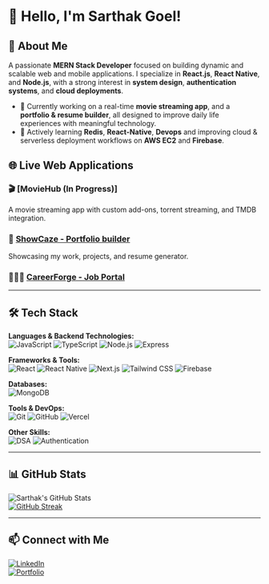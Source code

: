 # 👋 Hello, I'm Sarthak Goel!

## 🚀 About Me  
A passionate **MERN Stack Developer** focused on building dynamic and scalable web and mobile applications. I specialize in **React.js**, **React Native**, and **Node.js**, with a strong interest in **system design**, **authentication systems**, and **cloud deployments**.

- 🔭 Currently working on a real-time **movie streaming app**, and a **portfolio & resume builder**, all designed to improve daily life experiences with meaningful technology.
- 🌱 Actively learning **Redis**, **React-Native**, **Devops** and improving cloud & serverless deployment workflows on **AWS EC2** and **Firebase**.

## 🌐 Live Web Applications  

### 🎬 [MovieHub (In Progress)]
A movie streaming app with custom add-ons, torrent streaming, and TMDB integration.

### 🌟 [ShowCaze - Portfolio builder](https://showcaze.vercel.app/)  
Showcasing my work, projects, and resume generator.

### 🧑‍🤝‍🧑 [CareerForge - Job Portal](https://career-forge-portal.vercel.app/)


---

## 🛠️ Tech Stack

**Languages & Backend Technologies:**  
![JavaScript](https://img.shields.io/badge/JavaScript-F7DF1E?style=for-the-badge&logo=javascript&logoColor=black)
![TypeScript](https://img.shields.io/badge/TypeScript-007ACC?style=for-the-badge&logo=typescript&logoColor=white)
![Node.js](https://img.shields.io/badge/Node.js-339933?style=for-the-badge&logo=nodedotjs&logoColor=white)
![Express](https://img.shields.io/badge/Express-000000?style=for-the-badge&logo=express&logoColor=white)

**Frameworks & Tools:**  
![React](https://img.shields.io/badge/React-20232A?style=for-the-badge&logo=react&logoColor=61DAFB)
![React Native](https://img.shields.io/badge/React_Native-20232A?style=for-the-badge&logo=react&logoColor=61DAFB)
![Next.js](https://img.shields.io/badge/Next.js-000000?style=for-the-badge&logo=nextdotjs&logoColor=white)
![Tailwind CSS](https://img.shields.io/badge/TailwindCSS-06B6D4?style=for-the-badge&logo=tailwindcss&logoColor=white)
![Firebase](https://img.shields.io/badge/Firebase-FFCA28?style=for-the-badge&logo=firebase&logoColor=white)

**Databases:**  
![MongoDB](https://img.shields.io/badge/MongoDB-4EA94B?style=for-the-badge&logo=mongodb&logoColor=white)

**Tools & DevOps:**  
![Git](https://img.shields.io/badge/Git-F05032?style=for-the-badge&logo=git&logoColor=white)
![GitHub](https://img.shields.io/badge/GitHub-181717?style=for-the-badge&logo=github&logoColor=white)
![Vercel](https://img.shields.io/badge/Vercel-000000?style=for-the-badge&logo=vercel&logoColor=white)

**Other Skills:**  
![DSA](https://img.shields.io/badge/Data_Structures_&_Algorithms-6E4C13?style=for-the-badge)
![Authentication](https://img.shields.io/badge/Authentication-292D3E?style=for-the-badge)

---

## 📊 GitHub Stats  

![Sarthak's GitHub Stats](https://github-readme-stats.vercel.app/api?username=gsarthak783&show_icons=true&theme=radical)  
[![GitHub Streak](https://streak-stats.demolab.com?user=gsarthak783&&theme=radical)](https://git.io/streak-stats)

---

## 📫 Connect with Me  

[![LinkedIn](https://img.shields.io/badge/LinkedIn-blue?style=for-the-badge&logo=linkedin&logoColor=white)](https://www.linkedin.com/in/sarthk/)  
[![Portfolio](https://img.shields.io/badge/Portfolio-000000?style=for-the-badge&logo=firefox&logoColor=white)](https://user-portfolio-alpha.vercel.app/gsarthak783@gmail.com)
